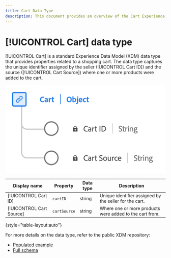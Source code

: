 ```yaml
---
title: Cart Data Type
description: This document provides an overview of the Cart Experience Data Model (XDM) data type.
---
```

# [!UICONTROL Cart] data type

[!UICONTROL Cart] is a standard Experience Data Model (XDM) data type that provides properties related to a shopping cart. The data type captures the unique identifier assigned by the seller (!UICONTROL Cart ID]) and the source ([!UICONTROL Cart Source]) where one or more products were added to the cart. 

![A diagram of the [!UICONTROL Cart] data type.](../images/data-types/cart.png)

| Display name   | Property          | Data type | Description                                                |
|----------------|-------------------|-----------|------------------------------------------------------------|
| [!UICONTROL Cart ID]        | `cartID`        | string    | Unique identifier assigned by the seller for the cart.      |
| [!UICONTROL Cart Source]    | `cartSource`    | string    | Where one or more products were added to the cart from.     |

{style="table-layout:auto"}

For more details on the data type, refer to the public XDM repository:

* [Populated example](https://github.com/adobe/xdm/blob/master/components/datatypes/cart.example.1.json)
* [Full schema](https://github.com/adobe/xdm/blob/master/components/datatypes/cart.schema.json)
